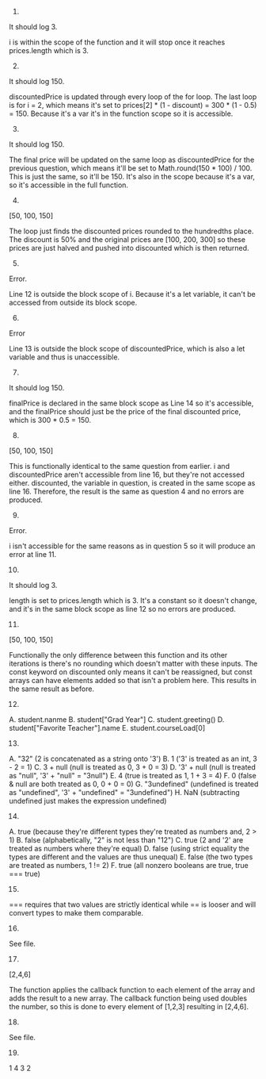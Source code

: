 1. 
It should log 3.

i is within the scope of the function and it will stop once it reaches prices.length which is 3.

2. 
It should log 150.

discountedPrice is updated through every loop of the for loop. The last loop is for i = 2, which means it's set to prices[2] * (1 - discount) = 300 * (1 - 0.5) = 150. Because it's a var it's in the function scope so it is accessible.

3. 
It should log 150.

The final price will be updated on the same loop as discountedPrice for the previous question, which means it'll be set to Math.round(150 * 100) / 100. This is just the same, so it'll be 150. It's also in the scope because it's a var, so it's accessible in the full function.

4. 
[50, 100, 150]

The loop just finds the discounted prices rounded to the hundredths place. The discount is 50% and the original prices are [100, 200, 300] so these prices are just halved and pushed into discounted which is then returned.

5. 
Error.

Line 12 is outside the block scope of i. Because it's a let variable, it can't be accessed from outside its block scope.

6. 
Error

Line 13 is outside the block scope of discountedPrice, which is also a let variable and thus is unaccessible.

7. 
It should log 150.

finalPrice is declared in the same block scope as Line 14 so it's accessible, and the finalPrice should just be the price of the final discounted price, which is 300 * 0.5 = 150.

8. 
[50, 100, 150]

This is functionally identical to the same question from earlier. i and discountedPrice aren't accessible from line 16, but they're not accessed either. discounted, the variable in question, is created in the same scope as line 16. Therefore, the result is the same as question 4 and no errors are produced.

9. 
Error.

i isn't accessible for the same reasons as in question 5 so it will produce an error at line 11.

10. 
It should log 3.

length is set to prices.length which is 3. It's a constant so it doesn't change, and it's in the same block scope as line 12 so no errors are produced.

11. 
[50, 100, 150]

Functionally the only difference between this function and its other iterations is there's no rounding which doesn't matter with these inputs. The const keyword on discounted only means it can't be reassigned, but const arrays can have elements added so that isn't a problem here. This results in the same result as before.

12. 
A. student.nanme
B. student["Grad Year"]
C. student.greeting()
D. student["Favorite Teacher"].name
E. student.courseLoad[0]

13. 
A. "32" (2 is concatenated as a string onto '3')
B. 1 ('3' is treated as an int, 3 - 2 = 1)
C. 3 + null (null is treated as 0, 3 + 0 = 3)
D. '3' + null (null is treated as "null", '3' + "null" = "3null")
E. 4 (true is treated as 1, 1 + 3 = 4)
F. 0 (false & null are both treated as 0, 0 + 0 = 0)
G. "3undefined" (undefined is treated as "undefined", '3' + "undefined" = "3undefined")
H. NaN (subtracting undefined just makes the expression undefined)

14. 
A. true (because they're different types they're treated as numbers and, 2 > 1)
B. false (alphabetically, "2" is not less than "12")
C. true (2 and '2' are treated as numbers where they're equal)
D. false (using strict equality the types are different and the values are thus unequal)
E. false (the two types are treated as numbers, 1 != 2)
F. true (all nonzero booleans are true, true === true)

15. 
=== requires that two values are strictly identical while == is looser and will convert types to make them comparable.

16. 
See file.

17. 
[2,4,6]

The function applies the callback function to each element of the array and adds the result to a new array. The callback function being used doubles the number, so this is done to every element of [1,2,3] resulting in [2,4,6].

18. 
See file.

19. 
1
4
3
2